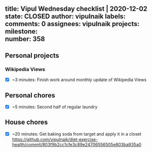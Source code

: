 title:	Vipul Wednesday checklist | 2020-12-02
state:	CLOSED
author:	vipulnaik
labels:	
comments:	0
assignees:	vipulnaik
projects:	
milestone:	
number:	358
--
## Personal projects

### Wikipedia Views

- [x] ~3 minutes: Finish work around monthly update of Wikipedia Views

## Personal chores

- [x] ~5 minutes: Second half of regular laundry

## House chores

- [x] ~20 minutes: Get baking soda from target and apply it in a closet https://github.com/vipulnaik/diet-exercise-health/commit/803f9b2cc1cfe3c89e24706556505e803ba935a0

